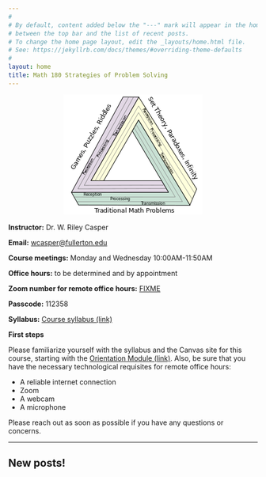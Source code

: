 ```yaml
---
#
# By default, content added below the "---" mark will appear in the home page
# between the top bar and the list of recent posts.
# To change the home page layout, edit the _layouts/home.html file.
# See: https://jekyllrb.com/docs/themes/#overriding-theme-defaults
#
layout: home
title: Math 180 Strategies of Problem Solving
---
```


<p align="center"><img src="fig/Themes.png"/></p>


**Instructor:** Dr. W. Riley Casper

**Email:** wcasper@fullerton.edu

**Course meetings:** Monday and Wednesday  10:00AM-11:50AM

**Office hours:** to be determined and by appointment

**Zoom number for remote office hours:** <a target="_parent" href="">FIXME</a>

**Passcode:** 112358

**Syllabus:** <a target="_parent" href="syllabus.html">Course syllabus (link)</a>

**First steps**

Please familiarize yourself with the syllabus and the Canvas site for this course, starting with the <a target="_parent" href="">Orientation Module (link)</a>.  Also, be sure that you have the necessary technological requisites for remote office hours:
* A reliable internet connection
* Zoom
* A webcam
* A microphone

Please reach out as soon as possible if you have any questions or concerns.

***

## New posts!

